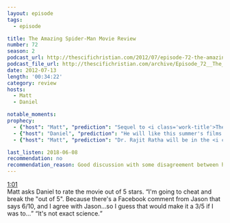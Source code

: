 ```yaml
---
layout: episode
tags:
  - episode

title: The Amazing Spider-Man Movie Review
number: 72
season: 2
podcast_url: http://thescifichristian.com/2012/07/episode-72-the-amazing-spider-man-movie-review/
podcast_file_url: http://thescifichristian.com/archive/Episode_72__The_Amazing_Spider-Man_M.mp3
date: 2012-07-13
length: '00:34:22'
category: review
hosts:
  - Matt
  - Daniel

notable_moments:
prophecy: 
  - {"host": "Matt", "prediction": "Sequel to <i class='work-title'>The Amazing Spider-Man</i> will be called 'The Spectacular Spider-Man'", "veracity": false, "comments": "It was called <i class='work-title'>The Amazing Spider-Man 2</i>."}
  - {"host": "Daniel", "prediction": "He will like this summer's films in the following order: <i class='work-title'>The Dark Knight Rises</i>, <i class='work-title'>The Avengers</i>, <i class='work-title'>John Carter</i>, <i class='work-title'>The Amazing Spider-Man</i>.", "veracity": true, "comments": "As far as I can tell, this is correct."}
  - {"host": "Matt", "prediction": "Dr. Rajit Ratha will be in the <i class='work-title'>The Amazing Spider-Man</i> sequel.", "veracity": false, "comments": ""}

last_listen: 2018-06-08
recommendation: no
recommendation_reason: Good discussion with some disagreement between hosts. Unless you're a huge fan of the movie though, you can skip. 
---
```

<div class="quote">
  <a class="timestamp tag is-medium is-rounded is-primary" href="http://thescifichristian.com/2012/07/episode-72-the-amazing-spider-man-movie-review/#t=1:01">1:01</a>
  <div class="quote">
  <span class="quote-context is-size-6">Matt asks Daniel to rate the movie out of 5 stars.</span>
  <q class="daniel">I'm going to cheat and break the "out of 5". Because there's a Facebook comment from Jason that says 6/10, and I agree with Jason...so I guess that would make it a 3/5 if I was to...</q>
  <q class="matt">It's not exact science.</q>
</div>